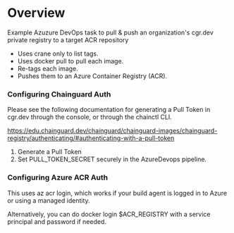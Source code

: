 # Overview

Example Azuzure DevOps task to pull & push an organization's cgr.dev private registry to a target ACR repository

* Uses crane only to list tags.
* Uses docker pull to pull each image.
* Re-tags each image.
* Pushes them to an Azure Container Registry (ACR).

### Configuring Chainguard Auth

Please see the following documentation for generating a Pull Token in cgr.dev through the console, or through the chainctl CLI.

https://edu.chainguard.dev/chainguard/chainguard-images/chainguard-registry/authenticating/#authenticating-with-a-pull-token 

1. Generate a Pull Token
2. Set PULL_TOKEN_SECRET securely in the AzureDevops pipeline.

### Configuring Azure ACR Auth

This uses az acr login, which works if your build agent is logged in to Azure or using a managed identity.

Alternatively, you can do docker login $ACR_REGISTRY with a service principal and password if needed.




